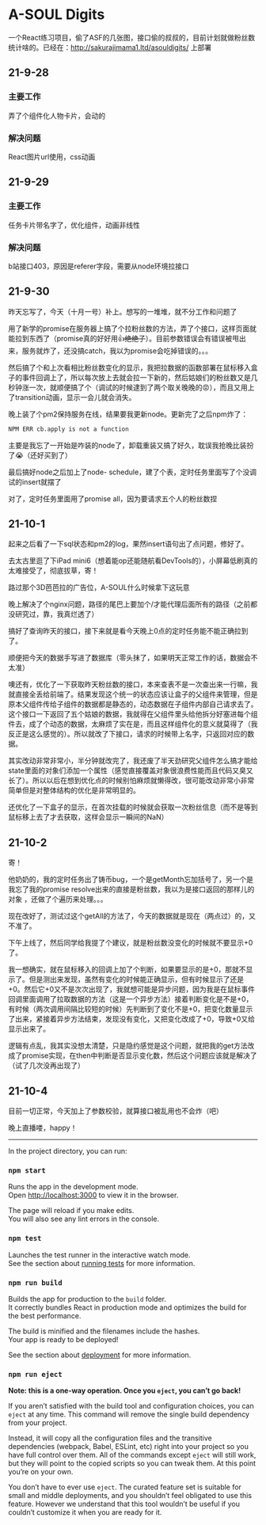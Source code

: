 # A-SOUL Digits

一个React练习项目，偷了ASF的几张图，接口偷的叔叔的，目前计划就做粉丝数统计啥的。已经在：http://sakurajimama1.ltd/asouldigits/ 上部署

## 21-9-28

### 主要工作

弄了个组件化人物卡片，会动的

### 解决问题

React图片url使用，css动画

## 21-9-29

### 主要工作

任务卡片带名字了，优化组件，动画非线性

### 解决问题

b站接口403，原因是referer字段，需要从node环境拉接口

## 21-9-30

昨天忘写了，今天（十月一号）补上。想写的一堆堆，就不分工作和问题了

用了新学的promise在服务器上搞了个拉粉丝数的方法，弄了个接口，这样页面就能拉到东西了（promise真的好好用👍~~绝绝子~~）。目前参数错误会有错误被甩出来，服务就炸了，还没搞catch，我以为promise会吃掉错误的。。。

然后搞了个和上次看相比粉丝数变化的显示，我把拉数据的函数部署在鼠标移入盒子的事件回调上了，所以每次放上去就会拉一下新的，然后姑娘们的粉丝数又是几秒钟涨一次，就顺便搞了个（调试的时候逮到了两个取关晚晚的😡），而且又用上了transition动画，显示一会儿就会消失。

晚上装了个pm2保持服务在线，结果要我更新node。更新完了之后npm炸了：

```sh
NPM ERR cb.apply is not a function
```

主要是我忘了一开始是咋装的node了，卸载重装又搞了好久，耽误我抢晚比装扮了😭（还好买到了）

最后搞好node之后加上了node- schedule，建了个表，定时任务里面写了个没调试的insert就摆了

对了，定时任务里面用了promise all，因为要请求五个人的粉丝数捏

## 21-10-1

起来之后看了一下sql状态和pm2的log，果然insert语句出了点问题，修好了。

去太古里逛了下iPad mini6（想着能op还能随航看DevTools的），小屏幕低刷真的太难接受了，彻底拔草，寄！

路过那个3D芭芭拉的广告位，A-SOUL什么时候拿下这玩意

晚上解决了个nginx问题，路径的尾巴上要加个/才能代理后面所有的路径（之前都没研究过，靠，我真烂透了）

搞好了查询昨天的接口，接下来就是看今天晚上0点的定时任务能不能正确拉到了。

顺便把今天的数据手写进了数据库（零头抹了，如果明天正常工作的话，数据会不太准）

噢还有，优化了一下获取昨天粉丝数的接口，本来查表不是一次查出来一行嘛，我就直接全丢给前端了。结果发现这个统一的状态应该让盒子的父组件来管理，但是原本父组件传给子组件的数据都是静态的，动态数据在子组件内部自己请求去了。这个接口一下返回了五个姑娘的数据，我就得在父组件里头给他拆分好塞进每个组件去，成了个动态的数据，太麻烦了实在是，而且这样组件化的意义就莫得了（我反正是这么感觉的）。所以就改了下接口，请求的时候带上名字，只返回对应的数据。

其实改动非常非常小，半分钟就改完了，我还废了半天劲研究父组件怎么搞才能给state里面的对象们添加一个属性（感觉直接覆盖对象很浪费性能而且代码又臭又长了）。所以以后在想到优化点的时候别怕麻烦就懒得改，很可能改动非常小非常简单但是对整体结构的优化是非常明显的。

还优化了一下盒子的显示，在首次挂载的时候就会获取一次粉丝信息（而不是等到鼠标移上去了才去获取，这样会显示一瞬间的NaN）

## 21-10-2

寄！

他奶奶的，我的定时任务出了铸币bug，一个是getMonth忘加括号了，另一个是我忘了我的promise resolve出来的直接是粉丝数，我以为是接口返回的那样儿的对象 ，还做了个遍历来处理。。。

现在改好了，测试过这个getAll的方法了，今天的数据就是现在（两点过）的，又不准了。

下午上线了，然后同学给我提了个建议，就是粉丝数没变化的时候就不要显示+0了。

我一想确实，就在鼠标移入的回调上加了个判断，如果要显示的是+0，那就不显示了。但是测出来发现，虽然有变化的时候能正确显示，但有时候显示了还是+0。然后它+0又不是次次出现了，我就想可能是异步问题，因为我是在鼠标事件回调里面调用了拉取数据的方法（这是一个异步方法）接着判断变化是不是+0，有时候（两次调用间隔比较短的时候）先判断到了变化不是+0，把变化数量显示了出来，紧接着异步方法结束，发现没有变化，又把变化改成了+0，导致+0又给显示出来了。

逻辑有点乱，我其实没想太清楚，只是隐约感觉是这个问题，就把我的get方法改成了promise实现，在then中判断是否显示变化数，然后这个问题应该就是解决了（试了几次没再出现了）

## 21-10-4

目前一切正常，今天加上了参数校验，就算接口被乱用也不会炸（吧）

晚上直播喽，happy！

---




In the project directory, you can run:

### `npm start`

Runs the app in the development mode.\
Open [http://localhost:3000](http://localhost:3000) to view it in the browser.

The page will reload if you make edits.\
You will also see any lint errors in the console.

### `npm test`

Launches the test runner in the interactive watch mode.\
See the section about [running tests](https://facebook.github.io/create-react-app/docs/running-tests) for more information.

### `npm run build`

Builds the app for production to the `build` folder.\
It correctly bundles React in production mode and optimizes the build for the best performance.

The build is minified and the filenames include the hashes.\
Your app is ready to be deployed!

See the section about [deployment](https://facebook.github.io/create-react-app/docs/deployment) for more information.

### `npm run eject`

**Note: this is a one-way operation. Once you `eject`, you can’t go back!**

If you aren’t satisfied with the build tool and configuration choices, you can `eject` at any time. This command will remove the single build dependency from your project.

Instead, it will copy all the configuration files and the transitive dependencies (webpack, Babel, ESLint, etc) right into your project so you have full control over them. All of the commands except `eject` will still work, but they will point to the copied scripts so you can tweak them. At this point you’re on your own.

You don’t have to ever use `eject`. The curated feature set is suitable for small and middle deployments, and you shouldn’t feel obligated to use this feature. However we understand that this tool wouldn’t be useful if you couldn’t customize it when you are ready for it.

